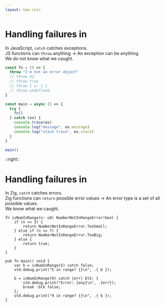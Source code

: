 ```yaml
---
layout: two-cols
---
```

<h1>Handling failures in <NodejsLogo /></h1>

<Transform scale="0.85">

<span>In JavaScript, <code class="inline-code">catch</code> catches <span class="color:accent">exceptions</span>.</span><br>
<span>JS functions can <code class="inline-code">throw</code> anything → An exception can be anything.</span><br>
<span>We <span class="color:accent">do not know</span> what we caught.</span>

<!-- We don't know what we are getting.</span> -->

```js
const fn = () => {
  throw "I'm not an error object"
  // throw 42
  // throw true
  // throw { a: 1 }
  // throw undefined
}

const main = async () => {
  try {
    fn()
  } catch (ex) {
    console.trace(ex)
    console.log("message", ex.message)
    console.log("stack trace", ex.stack)
  }
}

main()
```

</Transform>

::right::

<h1>Handling failures in <ZigLogo /></h1>

<Transform scale="0.85">

<span>In Zig, <code class="inline-code">catch</code> catches <span class="color:accent">errors</span>.</span><br>
<span>Zig functions can <code class="inline-code">return</code> possible error values → An error type is a set of all possible values.</span><br>
<span>We <span class="color:accent">know</span> what we caught.</span>

```text
fn isNumInRange(n: u8) NumberNotInRangeError!bool {
    if (n <= 3) {
        return NumberNotInRangeError.TooSmall;
    } else if (n >= 7) {
        return NumberNotInRangeError.TooBig;
    } else {
        return true;
    }
}

pub fn main() void {
    var b = isNumInRange(5) catch false;
    std.debug.print("5 in range? {}\n", .{ b });

    b = isNumInRange(9) catch |err| blk: {
        std.debug.print("Error: {any}\n", .{err});
        break :blk false;
    };
    std.debug.print("9 in range? {}\n", .{ b });
}
```

</Transform>

<!--
If we throw undefined, then in the catch ex.message throws a TypeError. So it's the worst.

We don't know what we caught. That's why in TypeScript we have:
- `catch(e: any)` and not
- `catch(e: Error | SomeOtherError)`

- `isNumInRange(5)` prints true
- `isNumInRange(9)` prints false

The labeled block that starts with blk: nd ends with :blk is necessary because we have to return a value to be assigned to `b` (a boolean in this case), and we can't use `return` because we are still in the same function.
-->
